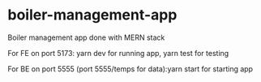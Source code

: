 # boiler-management-app

Boiler management app done with MERN stack

For FE on port 5173: yarn dev for running app, yarn test for testing

For BE on port 5555 (port 5555/temps for data):yarn start for starting app
